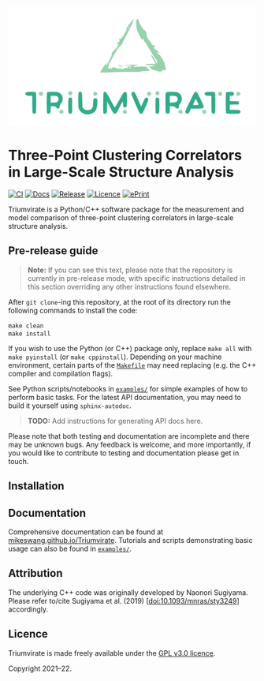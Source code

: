 ![Triumvirate](https://github.com/MikeSWang/Triumvirate/raw/main/docs/source/_static/Triumvirate.png)

# Three-Point Clustering Correlators in Large-Scale Structure Analysis

[![CI](
https://github.com/MikeSWang/Triumvirate/actions/workflows/ci.yml/badge.svg?branch=main
)](https://github.com/MikeSWang/Triumvirate/actions/workflows/ci.yml)
[![Docs](
https://readthedocs.org/projects/triumvirate/badge/?version=latest
)](https://triumvirate.readthedocs.io/en/latest)
[![Release](
https://img.shields.io/github/v/release/MikeSWang/Triumvirate?label=release
)](https://github.com/MikeSWang/Triumvirate/releases/latest)
[![Licence](
https://img.shields.io/badge/licence-GPLv3-informational
)](https://github.com/MikeSWang/Triumvirate/tree/main/LICENCE)
[![ePrint](
https://img.shields.io/badge/arXiv-yymm.nnnnn-important
)](https://arxiv.org/abs/yymm.nnnnn)

Triumvirate is a Python/C++ software package for the measurement and model
comparison of three-point clustering correlators in large-scale
structure analysis.


## Pre-release guide

> **Note:** If you can see this text, please note that the repository is
  currently in pre-release mode, with specific instructions detailed in
  this section overriding any other instructions found elsewhere.

After `git clone`-ing this repository, at the root of its directory
run the following commands to install the code:
```
make clean
make install
```
If you wish to use the Python (or C++) package only, replace `make all`
with `make pyinstall` (or `make cppinstall`).  Depending on your
machine environment, certain parts of the [``Makefile``](
https://github.com/MikeSWang/Triumvirate/tree/main/Makefile)
may need replacing (e.g. the C++ compiler and compilation flags).

See Python scripts/notebooks in
[``examples/``](https://github.com/MikeSWang/Triumvirate/tree/main/examples)
for simple examples of how to perform basic tasks.  For the latest API
documentation, you may need to build it yourself using ``sphinx-autodoc``.

> **TODO:** Add instructions for generating API docs here.

Please note that both testing and documentation are incomplete and there
may be unknown bugs.  Any feedback is welcome, and more importantly,
if you would like to contribute to testing and documentation please get
in touch.


## Installation


## Documentation

Comprehensive documentation can be found at
[mikeswang.github.io/Triumvirate](https://mikeswang.github.io/Triumvirate).
Tutorials and scripts demonstrating basic usage can also be found in
[``examples/``](https://github.com/MikeSWang/Triumvirate/tree/main/examples).


## Attribution

The underlying C++ code was originally developed by Naonori Sugiyama.
Please refer to/cite Sugiyama et al. (2019) [[doi:10.1093/mnras/sty3249](
https://doi.org/10.1093/mnras/sty3249)] accordingly.


## Licence

Triumvirate is made freely available under the [GPL v3.0 licence](
https://www.gnu.org/licenses/gpl-3.0.en.html).

Copyright 2021–22.
